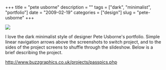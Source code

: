 +++
title = "pete usborne"
description = ""
tags = ["dark", "minimalist", "portfolio"]
date = "2009-02-19"
categories = ["design"]
slug = "pete-usborne"
+++


 

  <div id="screens-thumbs" class="clearfix">
    <div class="txt-center" id="design-submission"><a href="http://www.buzzgraphics.co.uk/projects/passpics.php"><img id='bluga-thumbnail-1505' class='bluga-thumbnail large' src='/media/bluga/
wt499d729006266_0.jpg'/></a></div>  
  </div>   
<p>I love the dark minimalist style of designer Pete Usborne's portfolio. Simple linear navigation arrows above the screenshots to switch project, and to the sides of the project screens to shuffle through the slideshow. Below is a brief describing the project.</p>
<p><a href="http://www.buzzgraphics.co.uk/projects/passpics.php">http://www.buzzgraphics.co.uk/projects/passpics.php</a></p>




